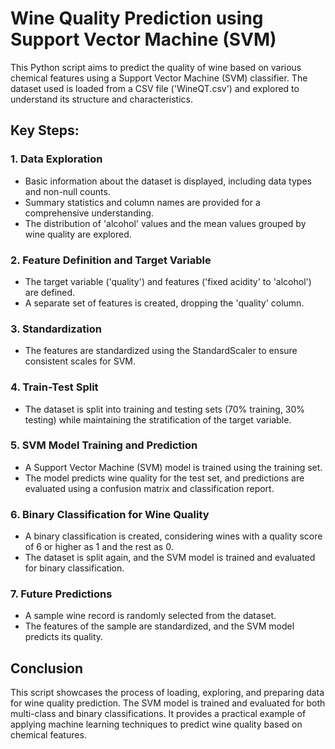# Wine Quality Prediction using Support Vector Machine (SVM)

This Python script aims to predict the quality of wine based on various chemical features using a Support Vector Machine (SVM) classifier. The dataset used is loaded from a CSV file ('WineQT.csv') and explored to understand its structure and characteristics.

## Key Steps:

### 1. Data Exploration

- Basic information about the dataset is displayed, including data types and non-null counts.
- Summary statistics and column names are provided for a comprehensive understanding.
- The distribution of 'alcohol' values and the mean values grouped by wine quality are explored.

### 2. Feature Definition and Target Variable

- The target variable ('quality') and features ('fixed acidity' to 'alcohol') are defined.
- A separate set of features is created, dropping the 'quality' column.

### 3. Standardization

- The features are standardized using the StandardScaler to ensure consistent scales for SVM.

### 4. Train-Test Split

- The dataset is split into training and testing sets (70% training, 30% testing) while maintaining the stratification of the target variable.

### 5. SVM Model Training and Prediction

- A Support Vector Machine (SVM) model is trained using the training set.
- The model predicts wine quality for the test set, and predictions are evaluated using a confusion matrix and classification report.

### 6. Binary Classification for Wine Quality

- A binary classification is created, considering wines with a quality score of 6 or higher as 1 and the rest as 0.
- The dataset is split again, and the SVM model is trained and evaluated for binary classification.

### 7. Future Predictions

- A sample wine record is randomly selected from the dataset.
- The features of the sample are standardized, and the SVM model predicts its quality.

## Conclusion

This script showcases the process of loading, exploring, and preparing data for wine quality prediction. The SVM model is trained and evaluated for both multi-class and binary classifications. It provides a practical example of applying machine learning techniques to predict wine quality based on chemical features.
